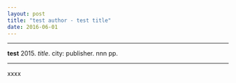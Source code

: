 ```yaml
---
layout: post
title: "test author - test title"
date: 2016-06-01
---
```


***
<b>test</b> 2015. _title_.  city: publisher. nnn pp.

***

xxxx
